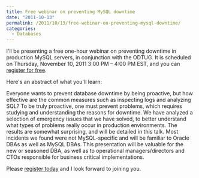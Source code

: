 ```yaml
---
title: Free webinar on preventing MySQL downtime
date: "2011-10-13"
permalink: /2011/10/13/free-webinar-on-preventing-mysql-downtime/
categories:
  - Databases
---
```

I'll be presenting a free one-hour webinar on preventing downtime in production MySQL servers, in conjunction with the ODTUG. It is scheduled on Thursday, November 10, 2011 3:00 PM &#8211; 4:00 PM EST, and you can [register for free][1].

Here's an abstract of what you'll learn:

Everyone wants to prevent database downtime by being proactive, but how effective are the common measures such as inspecting logs and analyzing SQL? To be truly proactive, one must prevent problems, which requires studying and understanding the reasons for downtime. We have analyzed a selection of emergency issues that we have solved, to better understand what types of problems really occur in production environments. The results are somewhat surprising, and will be detailed in this talk. Most incidents we found were not MySQL-specific and will be familiar to Oracle DBAs as well as MySQL DBAs. This presentation will be valuable for the new or seasoned DBA, as well as to operational managers/directors and CTOs responsible for business critical implementations.

Please [register today][1] and I look forward to joining you.

 [1]: https://www3.gotomeeting.com/register/229757198
